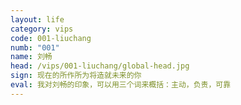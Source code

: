 ```yaml
---
layout: life
category: vips
code: 001-liuchang
numb: "001"
name: 刘畅
head: /vips/001-liuchang/global-head.jpg
sign: 现在的所作所为将造就未来的你
eval: 我对刘畅的印象，可以用三个词来概括：主动，负责，可靠
---
```


